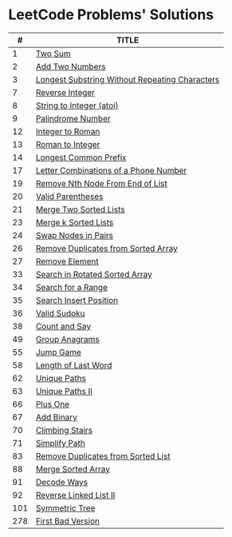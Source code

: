 # LeetCode Problems' Solutions

|#|TITLE|
|---|---|
|1|[Two Sum](https://leetcode.com/problems/two-sum/)|
|2|[Add Two Numbers](https://leetcode.com/problems/add-two-numbers/)|
|3|[Longest Substring Without Repeating Characters](https://leetcode.com/problems/longest-substring-without-repeating-characters/)|
|7|[Reverse Integer](https://leetcode.com/problems/reverse-integer/)|
|8|[String to Integer (atoi)](https://leetcode.com/problems/string-to-integer-atoi/)|
|9|[Palindrome Number](https://leetcode.com/problems/palindrome-number/)|
|12|[Integer to Roman](https://leetcode.com/problems/integer-to-roman/)|
|13|[Roman to Integer](https://leetcode.com/problems/roman-to-integer/)|
|14|[Longest Common Prefix](https://leetcode.com/problems/longest-common-prefix/)|
|17|[Letter Combinations of a Phone Number](https://leetcode.com/problems/letter-combinations-of-a-phone-number/)|
|19|[Remove Nth Node From End of List](https://leetcode.com/problems/remove-nth-node-from-end-of-list/)|
|20|[Valid Parentheses](https://leetcode.com/problems/valid-parentheses/)|
|21|[Merge Two Sorted Lists](https://leetcode.com/problems/merge-two-sorted-lists/)|
|23|[Merge k Sorted Lists](https://leetcode.com/problems/merge-k-sorted-lists/)|
|24|[Swap Nodes in Pairs](https://leetcode.com/problems/swap-nodes-in-pairs/)|
|26|[Remove Duplicates from Sorted Array](https://leetcode.com/problems/remove-duplicates-from-sorted-array/)|
|27|[Remove Element](https://leetcode.com/problems/remove-element/)|
|33|[Search in Rotated Sorted Array](https://leetcode.com/problems/search-in-rotated-sorted-array/)|
|34|[Search for a Range](https://leetcode.com/problems/search-for-a-range/)|
|35|[Search Insert Position](https://leetcode.com/problems/search-insert-position/)|
|36|[Valid Sudoku](https://leetcode.com/problems/valid-sudoku/)|
|38|[Count and Say](https://leetcode.com/problems/count-and-say/)|
|49|[Group Anagrams](https://leetcode.com/problems/anagrams/)|
|55|[Jump Game](https://leetcode.com/problems/jump-game/)|
|58|[Length of Last Word](https://leetcode.com/problems/length-of-last-word/)|
|62|[Unique Paths](https://leetcode.com/problems/unique-paths/)|
|63|[Unique Paths II](https://leetcode.com/problems/unique-paths-ii/)|
|66|[Plus One](https://leetcode.com/problems/plus-one/)|
|67|[Add Binary](https://leetcode.com/problems/add-binary/)|
|70|[Climbing Stairs](https://leetcode.com/problems/climbing-stairs/)|
|71|[Simplify Path](https://leetcode.com/problems/simplify-path/)|
|83|[Remove Duplicates from Sorted List](https://leetcode.com/problems/remove-duplicates-from-sorted-list/)|
|88|[Merge Sorted Array](https://leetcode.com/problems/merge-sorted-array/)|
|91|[Decode Ways](https://leetcode.com/problems/decode-ways/)|
|92|[Reverse Linked List II](https://leetcode.com/problems/reverse-linked-list-ii/)|
|101|[Symmetric Tree](https://leetcode.com/problems/symmetric-tree/)|
|278|[First Bad Version](https://leetcode.com/problems/first-bad-version/)|
